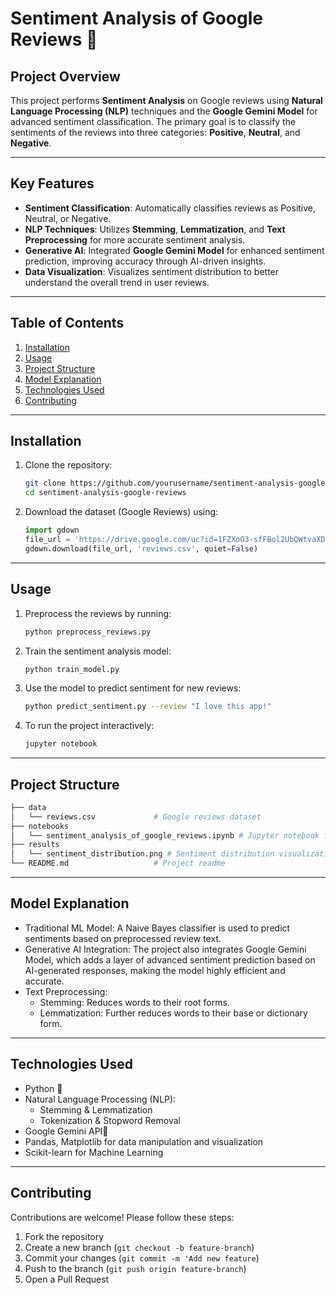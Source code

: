 # Sentiment Analysis of Google Reviews 🚀

## Project Overview
This project performs **Sentiment Analysis** on Google reviews using **Natural Language Processing (NLP)** techniques and the **Google Gemini Model** for advanced sentiment classification. The primary goal is to classify the sentiments of the reviews into three categories: **Positive**, **Neutral**, and **Negative**.

---

## Key Features
- **Sentiment Classification**: Automatically classifies reviews as Positive, Neutral, or Negative.
- **NLP Techniques**: Utilizes **Stemming**, **Lemmatization**, and **Text Preprocessing** for more accurate sentiment analysis.
- **Generative AI**: Integrated **Google Gemini Model** for enhanced sentiment prediction, improving accuracy through AI-driven insights.
- **Data Visualization**: Visualizes sentiment distribution to better understand the overall trend in user reviews.

---

## Table of Contents
1. [Installation](#installation)
2. [Usage](#usage)
3. [Project Structure](#project-structure)
4. [Model Explanation](#model-explanation)
5. [Technologies Used](#technologies-used)
7. [Contributing](#contributing)

---

## Installation

1. Clone the repository:
    ```bash
    git clone https://github.com/yourusername/sentiment-analysis-google-reviews.git
    cd sentiment-analysis-google-reviews
    ```
    
2. Download the dataset (Google Reviews) using:
    ```python
    import gdown
    file_url = 'https://drive.google.com/uc?id=1FZXoO3-sfFBol2UbQWtvaXDmaQZ0ZgkD'
    gdown.download(file_url, 'reviews.csv', quiet=False)
    ```

---

## Usage

1. Preprocess the reviews by running:
    ```bash
    python preprocess_reviews.py
    ```

2. Train the sentiment analysis model:
    ```bash
    python train_model.py
    ```

3. Use the model to predict sentiment for new reviews:
    ```bash
    python predict_sentiment.py --review "I love this app!"
    ```

4. To run the project interactively:
    ```bash
    jupyter notebook
    ```

---

## Project Structure
```bash
├── data
│   └── reviews.csv             # Google reviews dataset
├── notebooks
│   └── sentiment_analysis_of_google_reviews.ipynb # Jupyter notebook for analysis
├── results
│   └── sentiment_distribution.png # Sentiment distribution visualization
└── README.md                   # Project readme
```
---

## Model Explanation

- Traditional ML Model: A Naive Bayes classifier is used to predict sentiments based on preprocessed review text.
- Generative AI Integration: The project also integrates Google Gemini Model, which adds a layer of advanced sentiment prediction based on AI-generated responses, making the model highly efficient and accurate.
- Text Preprocessing:
  - Stemming: Reduces words to their root forms.
  - Lemmatization: Further reduces words to their base or dictionary form.
---
 
## Technologies Used
- Python 🐍
- Natural Language Processing (NLP):
  - Stemming & Lemmatization
  - Tokenization & Stopword Removal
- Google Gemini API🤖
- Pandas, Matplotlib for data manipulation and visualization
- Scikit-learn for Machine Learning
---

## Contributing
Contributions are welcome! Please follow these steps:

1. Fork the repository
2. Create a new branch (`git checkout -b feature-branch`)
3. Commit your changes (`git commit -m 'Add new feature`)
4. Push to the branch (`git push origin feature-branch`)
5. Open a Pull Request

